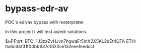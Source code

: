 # bypass-edr-av
POC's edr/av bypass with meterpreter

In this project i will test av/edr solutions.

 $u₽₽ort: 
 BTC: 1J3zaZvHJvn7hqwaFr5mX2X5KL2dEt4QTA 
 ETH: 0x6c64f31f00bb637c1623ce132eeefeedccf 
